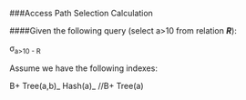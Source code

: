 ###Access Path Selection Calculation

####Given the following query (select a>10 from relation ***R***):

σ<sub>a>10 - R

Assume we have the following indexes:

B+ Tree(a,b)\_   Hash(a)\_    //B+ Tree(a)







